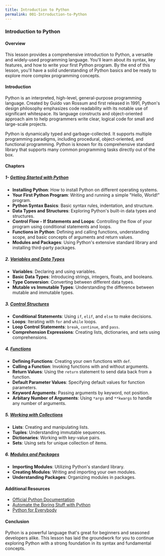 ```yaml
---
title: Introduction to Python
permalink: 001-Introduction-to-Python
---
```


### Introduction to Python

#### Overview
This lesson provides a comprehensive introduction to Python, a versatile and widely-used programming language. You'll learn about its syntax, key features, and how to write your first Python program. By the end of this lesson, you'll have a solid understanding of Python basics and be ready to explore more complex programming concepts.

#### Introduction
Python is an interpreted, high-level, general-purpose programming language. Created by Guido van Rossum and first released in 1991, Python's design philosophy emphasizes code readability with its notable use of significant whitespace. Its language constructs and object-oriented approach aim to help programmers write clear, logical code for small and large-scale projects.

Python is dynamically typed and garbage-collected. It supports multiple programming paradigms, including procedural, object-oriented, and functional programming. Python is known for its comprehensive standard library that supports many common programming tasks directly out of the box.

#### Chapters

##### 1- **[Getting Started with Python](001-1-Getting-Started-with-Python)**
   - **Installing Python**: How to install Python on different operating systems.
   - **Your First Python Program**: Writing and running a simple "Hello, World!" program.
   - **Python Syntax Basics**: Basic syntax rules, indentation, and structure.
   - **Data Types and Structures**: Exploring Python's built-in data types and structures.
   - **Control Flow - If Statements and Loops**: Controlling the flow of your program using conditional statements and loops.
   - **Functions in Python**: Defining and calling functions, understanding scope, and basic concepts of arguments and return values.
   - **Modules and Packages**: Using Python's extensive standard library and installing third-party packages.

##### 2. **[Variables and Data Types](001-2-Variables-and-Data-Types)**
   - **Variables**: Declaring and using variables.
   - **Basic Data Types**: Introducing strings, integers, floats, and booleans.
   - **Type Conversion**: Converting between different data types.
   - **Mutable vs Immutable Types**: Understanding the difference between mutable and immutable types.

##### 3. **[Control Structures](001-3-Control-Structures)**
   - **Conditional Statements**: Using `if`, `elif`, and `else` to make decisions.
   - **Loops**: Iterating with `for` and `while` loops.
   - **Loop Control Statements**: `break`, `continue`, and `pass`.
   - **Comprehension Expressions**: Creating lists, dictionaries, and sets using comprehensions.

##### 4. **[Functions](001-4-Functions)**
   - **Defining Functions**: Creating your own functions with `def`.
   - **Calling a Function**: Invoking functions with and without arguments.
   - **Return Values**: Using the `return` statement to send data back from a function.
   - **Default Parameter Values**: Specifying default values for function parameters.
   - **Keyword Arguments**: Passing arguments by keyword, not position.
   - **Arbitary Number of Arguments**: Using `*args` and `**kwargs` to handle any number of arguments.

##### 5. **[Working with Collections](001-5-Working-with-Collections)**
   - **Lists**: Creating and manipulating lists.
   - **Tuples**: Understanding immutable sequences.
   - **Dictionaries**: Working with key-value pairs.
   - **Sets**: Using sets for unique collection of items.

##### 6. **[Modules and Packages](001-6-Modules-and-Packages)**
   - **Importing Modules**: Utilizing Python's standard library.
   - **Creating Modules**: Writing and importing your own modules.
   - **Understanding Packages**: Organizing modules in packages.

#### Additional Resources
- [Official Python Documentation](https://docs.python.org/3/)
- [Automate the Boring Stuff with Python](https://automatetheboringstuff.com/)
- [Python for Everybody](https://www.py4e.com/)

#### Conclusion
Python is a powerful language that's great for beginners and seasoned developers alike. This lesson has laid the groundwork for you to continue exploring Python with a strong foundation in its syntax and fundamental concepts.

